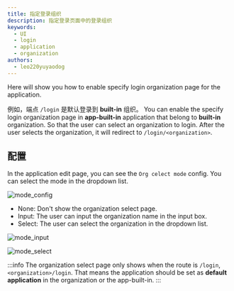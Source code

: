 ```yaml
---
title: 指定登录组织
description: 指定登录页面中的登录组织
keywords:
  - UI
  - login
  - application
  - organization
authors:
  - leo220yuyaodog
---
```


Here will show you how to enable specify login organization page for the application.

例如，端点 `/login` 是默认登录到 **built-in** 组织。 You can enable the specify login organization page in **app-built-in** application that belong to **built-in** organization. So that the user can select an organization to login. After the user selects the organization, it will redirect to `/login/<organization>`.


## 配置

In the application edit page, you can see the `Org celect mode` config. You can select the mode in the dropdown list.

![mode_config](/img/application/specify-login-organization/mode_config.png)

- None: Don't show the organization select page.
- Input: The user can input the organization name in the input box.
- Select: The user can select the organization in the dropdown list.

![mode_input](/img/application/specify-login-organization/mode_input.png)

![mode_select](/img/application/specify-login-organization/mode_select.png)

:::info
The organization select page only shows when the route is `/login`, `<organization>/login`. That means the application should be set as **default application** in the organization or the app-built-in.
:::